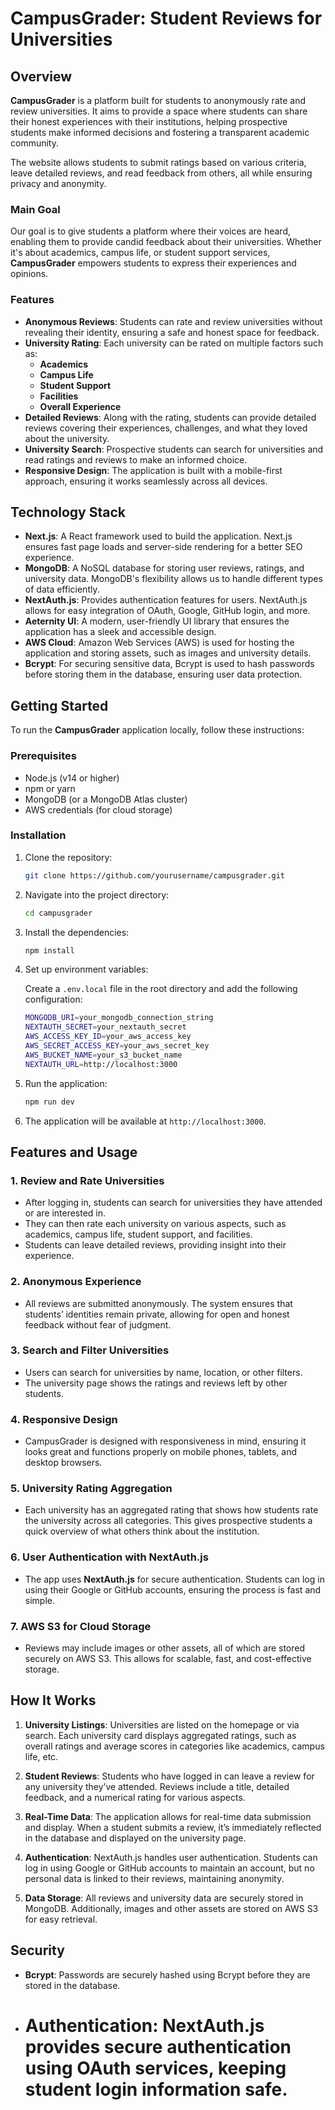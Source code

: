 
# CampusGrader: Student Reviews for Universities

## Overview

**CampusGrader** is a platform built for students to anonymously rate and review universities. It aims to provide a space where students can share their honest experiences with their institutions, helping prospective students make informed decisions and fostering a transparent academic community. 

The website allows students to submit ratings based on various criteria, leave detailed reviews, and read feedback from others, all while ensuring privacy and anonymity.

### Main Goal

Our goal is to give students a platform where their voices are heard, enabling them to provide candid feedback about their universities. Whether it's about academics, campus life, or student support services, **CampusGrader** empowers students to express their experiences and opinions.

### Features

- **Anonymous Reviews**: Students can rate and review universities without revealing their identity, ensuring a safe and honest space for feedback.
- **University Rating**: Each university can be rated on multiple factors such as:
  - **Academics**
  - **Campus Life**
  - **Student Support**
  - **Facilities**
  - **Overall Experience**
- **Detailed Reviews**: Along with the rating, students can provide detailed reviews covering their experiences, challenges, and what they loved about the university.
- **University Search**: Prospective students can search for universities and read ratings and reviews to make an informed choice.
- **Responsive Design**: The application is built with a mobile-first approach, ensuring it works seamlessly across all devices.

## Technology Stack

- **Next.js**: A React framework used to build the application. Next.js ensures fast page loads and server-side rendering for a better SEO experience.
- **MongoDB**: A NoSQL database for storing user reviews, ratings, and university data. MongoDB's flexibility allows us to handle different types of data efficiently.
- **NextAuth.js**: Provides authentication features for users. NextAuth.js allows for easy integration of OAuth, Google, GitHub login, and more.
- **Aeternity UI**: A modern, user-friendly UI library that ensures the application has a sleek and accessible design. 
- **AWS Cloud**: Amazon Web Services (AWS) is used for hosting the application and storing assets, such as images and university details.
- **Bcrypt**: For securing sensitive data, Bcrypt is used to hash passwords before storing them in the database, ensuring user data protection.

## Getting Started

To run the **CampusGrader** application locally, follow these instructions:

### Prerequisites

- Node.js (v14 or higher)
- npm or yarn
- MongoDB (or a MongoDB Atlas cluster)
- AWS credentials (for cloud storage)

### Installation

1. Clone the repository:

   ```bash
   git clone https://github.com/yourusername/campusgrader.git
   ```

2. Navigate into the project directory:

   ```bash
   cd campusgrader
   ```

3. Install the dependencies:

   ```bash
   npm install
   ```

4. Set up environment variables:

   Create a `.env.local` file in the root directory and add the following configuration:

   ```bash
   MONGODB_URI=your_mongodb_connection_string
   NEXTAUTH_SECRET=your_nextauth_secret
   AWS_ACCESS_KEY_ID=your_aws_access_key
   AWS_SECRET_ACCESS_KEY=your_aws_secret_key
   AWS_BUCKET_NAME=your_s3_bucket_name
   NEXTAUTH_URL=http://localhost:3000
   ```

5. Run the application:

   ```bash
   npm run dev
   ```

6. The application will be available at `http://localhost:3000`.

## Features and Usage

### 1. **Review and Rate Universities**

- After logging in, students can search for universities they have attended or are interested in.
- They can then rate each university on various aspects, such as academics, campus life, student support, and facilities.
- Students can leave detailed reviews, providing insight into their experience.

### 2. **Anonymous Experience**

- All reviews are submitted anonymously. The system ensures that students’ identities remain private, allowing for open and honest feedback without fear of judgment.

### 3. **Search and Filter Universities**

- Users can search for universities by name, location, or other filters.
- The university page shows the ratings and reviews left by other students.

### 4. **Responsive Design**

- CampusGrader is designed with responsiveness in mind, ensuring it looks great and functions properly on mobile phones, tablets, and desktop browsers.

### 5. **University Rating Aggregation**

- Each university has an aggregated rating that shows how students rate the university across all categories. This gives prospective students a quick overview of what others think about the institution.

### 6. **User Authentication with NextAuth.js**

- The app uses **NextAuth.js** for secure authentication. Students can log in using their Google or GitHub accounts, ensuring the process is fast and simple.

### 7. **AWS S3 for Cloud Storage**

- Reviews may include images or other assets, all of which are stored securely on AWS S3. This allows for scalable, fast, and cost-effective storage.



## How It Works

1. **University Listings**: Universities are listed on the homepage or via search. Each university card displays aggregated ratings, such as overall ratings and average scores in categories like academics, campus life, etc.
  
2. **Student Reviews**: Students who have logged in can leave a review for any university they’ve attended. Reviews include a title, detailed feedback, and a numerical rating for various aspects.
  
3. **Real-Time Data**: The application allows for real-time data submission and display. When a student submits a review, it’s immediately reflected in the database and displayed on the university page.

4. **Authentication**: NextAuth.js handles user authentication. Students can log in using Google or GitHub accounts to maintain an account, but no personal data is linked to their reviews, maintaining anonymity.

5. **Data Storage**: All reviews and university data are securely stored in MongoDB. Additionally, images and other assets are stored on AWS S3 for easy retrieval.

## Security

- **Bcrypt**: Passwords are securely hashed using Bcrypt before they are stored in the database.
- **Authentication**: NextAuth.js provides secure authentication using OAuth services, keeping student login information safe.
  =
